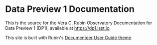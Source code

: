 # Data Preview 1 Documentation

This is the source for the Vera C. Rubin Observatory Documentation for Data Preview 1 (DP1), available at https://dp1.lsst.io.

This site is built with Rubin's [Documenteer User Guide theme](https://documenteer.lsst.io/guides/index.html).
